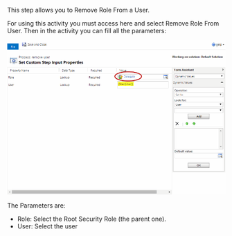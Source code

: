 This step allows you to Remove Role From a User.

For using this activity you must access here and select Remove Role From User.
Then in the activity you can fill all the parameters:

![](Remove%20Role%20From%20User_wf3.gif)

The Parameters are:
* Role: Select the Root Security Role (the parent one).
* User: Select the user
